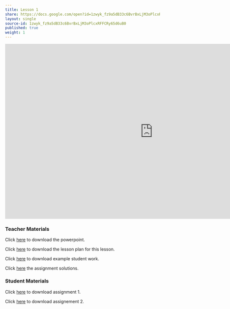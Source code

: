 ```yaml
---
title: Lesson 1
share: https://docs.google.com/open?id=1zwyk_fz9a5dB33c6BvrBxLjM3oPlcxRFFCRy65d6uB0
layout: single
source-id: 1zwyk_fz9a5dB33c6BvrBxLjM3oPlcxRFFCRy65d6uB0
published: true
weight: 1
---
```


<iframe src="https://docs.google.com/presentation/d/e/2PACX-1vRshUm-gpLxtB-Za87iTXnQelIZeiqEK1aV3v2YnnVP8I4RGoohU2sURA2HB9DVkTW4S4opT7fvZW8P/embed?start=false&loop=false&delayms=3000" frameborder="0" width="960" height="569" allowfullscreen="true" mozallowfullscreen="true" webkitallowfullscreen="true"></iframe>

### Teacher Materials

Click <a href="https://docs.google.com/presentation/d/1CkMAiJbk4v7iZ3d34Lb4SfjhH1qt6BBayUh2BONJLhk/edit?usp=sharing" target="_blank">here</a> to download the powerpoint.

Click <a href="https://docs.google.com/document/d/1ZPKvAEImq0S_oOFY9sv3ZNNr3htHscrlHJg4yTff4h0/edit?usp=sharing" target="_blank">here</a> to download the lesson plan for this lesson.

Click <a href="https://drive.google.com/drive/folders/1J_YaPg73bFqNXQ9v9facE0npwouvuEFg?usp=sharing" target="_blank">here</a> to download example student work.

Click <a href="https://docs.google.com/document/d/16Uee9gGDvdm3zLcdccPsSrEjgC4n5fP0AaAed3sE5rA/edit?usp=sharing" target="_blank">here</a> the assignment solutions.

### Student Materials

Click <a href="https://docs.google.com/document/d/1WXcN41b0401piNja-YU_uGEcF0plGHSzNE_NLqLihkg/edit?usp=sharing" target="_blank">here</a> to download assignment 1.

Click <a href="https://docs.google.com/document/d/1wp15tio-8mHlW58c3EPPz3BT6pOQmKEdEscTUSNLU8s/edit?usp=sharing" target="_blank">here</a> to download assignement 2.
